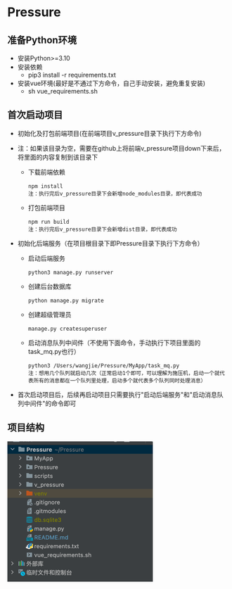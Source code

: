 # Pressure

## 准备Python环境

- 安装Python>=3.10
- 安装依赖
    - pip3 install -r requirements.txt
- 安装vue环境(最好是不通过下方命令，自己手动安装，避免重复安装)
    - sh vue_requirements.sh

## 首次启动项目

- 初始化及打包前端项目(在前端项目v_pressure目录下执行下方命令)
- 注：如果该目录为空，需要在github上将前端v_pressure项目down下来后，将里面的内容复制到该目录下
    - 下载前端依赖
      ```
      npm install
      注：执行完后v_pressure目录下会新增node_modules目录，即代表成功
      ```

    - 打包前端项目
      ```
      npm run build
      注：执行完后v_pressure目录下会新增dist目录，即代表成功
      ```

- 初始化后端服务（在项目根目录下即Pressure目录下执行下方命令）
    - 启动后端服务
      ```
      python3 manage.py runserver
      ```
    - 创建后台数据库
      ```
      python manage.py migrate
      ```

    - 创建超级管理员
      ```
      manage.py createsuperuser
      ```

    - 启动消息队列中间件（不使用下面命令，手动执行下项目里面的task_mq.py也行）
      ```
      python3 /Users/wangjie/Pressure/MyApp/task_mq.py
      注：想用几个队列就启动几次（正常启动1个即可，可以理解为施压机，启动一个就代表所有的消息都在一个队列里处理，启动多个就代表多个队列同时处理消息）
      ```
- 首次启动项目后，后续再启动项目只需要执行"启动后端服务"和"启动消息队列中间件"的命令即可

## 项目结构

![img.png](img.png)